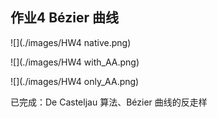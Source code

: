 ## 作业4 Bézier 曲线

![](./images/HW4 native.png)

![](./images/HW4 with_AA.png)

![](./images/HW4 only_AA.png)

已完成：De Casteljau 算法、Bézier 曲线的反走样